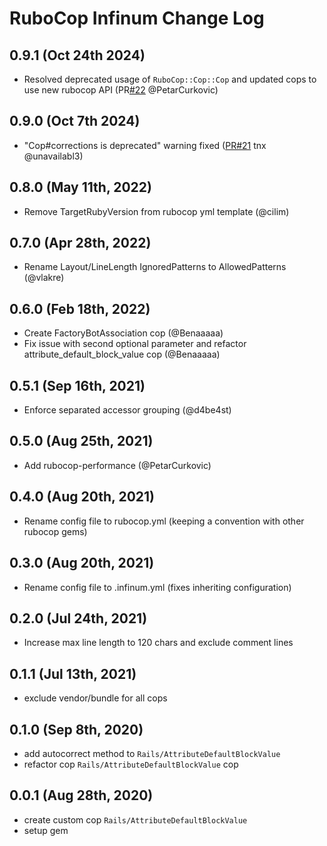 # RuboCop Infinum Change Log

## 0.9.1 (Oct 24th 2024)

- Resolved deprecated usage of `RuboCop::Cop::Cop` and updated cops to use new rubocop API (PR[#22](https://github.com/infinum/rubocop-infinum/pull/22) @PetarCurkovic)

## 0.9.0 (Oct 7th 2024)

- "Cop#corrections is deprecated" warning fixed ([PR#21](https://github.com/infinum/rubocop-infinum/pull/21) tnx @unavailabl3)

## 0.8.0 (May 11th, 2022)

- Remove TargetRubyVersion from rubocop yml template (@cilim)

## 0.7.0 (Apr 28th, 2022)

- Rename Layout/LineLength IgnoredPatterns to AllowedPatterns (@vlakre)

## 0.6.0 (Feb 18th, 2022)

- Create FactoryBotAssociation cop (@Benaaaaa)
- Fix issue with second optional parameter and refactor attribute_default_block_value cop (@Benaaaaa)

## 0.5.1 (Sep 16th, 2021)

- Enforce separated accessor grouping (@d4be4st)

## 0.5.0 (Aug 25th, 2021)

- Add rubocop-performance (@PetarCurkovic)

## 0.4.0 (Aug 20th, 2021)

- Rename config file to rubocop.yml (keeping a convention with other rubocop gems)

## 0.3.0 (Aug 20th, 2021)

- Rename config file to .infinum.yml (fixes inheriting configuration)

## 0.2.0 (Jul 24th, 2021)

- Increase max line length to 120 chars and exclude comment lines

## 0.1.1 (Jul 13th, 2021)

- exclude vendor/bundle for all cops

## 0.1.0 (Sep 8th, 2020)

- add autocorrect method to `Rails/AttributeDefaultBlockValue`
- refactor cop `Rails/AttributeDefaultBlockValue` cop


## 0.0.1 (Aug 28th, 2020)

- create custom cop `Rails/AttributeDefaultBlockValue`
- setup gem
